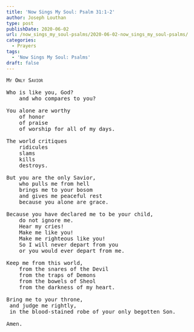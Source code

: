 ```yaml
---
title: 'Now Sings My Soul: Psalm 31:1-2'
author: Joseph Louthan
type: post
publishDate: 2020-06-02
url: /now_sings_my_soul-psalms/2020-06-02-now_sings_my_soul-psalms/
categories:
  - Prayers
tags:
  - 'Now Sings My Soul: Psalms'
draft: false
---
```

<pre>
<div style="font-variant: small-caps;">My Only Savior</div>
Who is like you, God?
	and who compares to you?

You alone are worthy
	of honor
	of praise
	of worship for all of my days.
	
The world critiques
	ridicules
	slams
	kills
	destroys.
	
But you are the only Savior,
	who pulls me from hell
	brings me to your bosom
	and gives me peaceful rest
	because you alone are grace.
	
Because you have declared me to be your child,
	do not ignore me.
	Hear my cries!
	Make me like you!
	Make me righteous like you!
	So I will never depart from you
	or you would ever depart from me.
	
Keep me from this world,
	from the snares of the Devil
	from the traps of Demons
	from the bowels of Sheol
	from the darkness of my heart.
	
Bring me to your throne,
 and judge me rightly,
 in the blood-stained robe of your only begotten Son.

Amen.

</pre>

